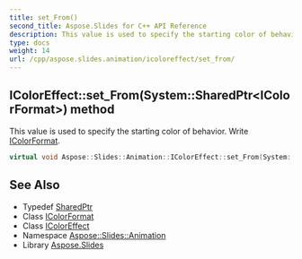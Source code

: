```yaml
---
title: set_From()
second_title: Aspose.Slides for C++ API Reference
description: This value is used to specify the starting color of behavior. Write IColorFormat.
type: docs
weight: 14
url: /cpp/aspose.slides.animation/icoloreffect/set_from/
---
```

## IColorEffect::set_From(System::SharedPtr\<IColorFormat\>) method


This value is used to specify the starting color of behavior. Write [IColorFormat](../../../aspose.slides/icolorformat/).

```cpp
virtual void Aspose::Slides::Animation::IColorEffect::set_From(System::SharedPtr<IColorFormat> value)=0
```

## See Also

* Typedef [SharedPtr](../../system/sharedptr/)
* Class [IColorFormat](../../aspose.slides/icolorformat/)
* Class [IColorEffect](./)
* Namespace [Aspose::Slides::Animation](../)
* Library [Aspose.Slides](../../)